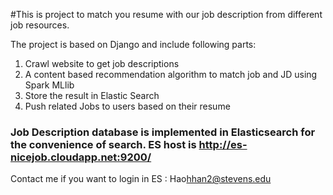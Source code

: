 #This is project to match you resume with our job description from different job resources.

The project is based on Django and include following parts:

1.	Crawl website to get job descriptions
2.	A content based recommendation algorithm to match job and JD using Spark MLlib
3.	Store the result in Elastic Search
4.	Push related Jobs to users based on their resume

### Job Description database is implemented in Elasticsearch for the convenience of search. ES host is http://es-nicejob.cloudapp.net:9200/

Contact me if you want to login in ES : Hao<hhan2@stevens.edu>
